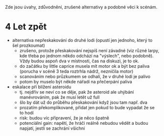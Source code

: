 
Zde jsou úvahy, zdůvodnění, zrušené alternativy a podobné věci k scénám.

# 4 Let zpět

- alternativa nepřeskakování do druhé lodi (opustí jen jednoho, který to šel prozkoumat)
    - zrušeno, protože přeskakování nejspíš není závadné (viz různé larpy, kde třeba po jednom někdo odchází na "výslech", nebo podobně). Vždy budou aspoň dva v místnosti, čas na diskuzi, je to ok.
    - do začátku by little caprice musela mít motor ok a být bez paliva (porucha v scéně 3 teda roztrhla nádrž, nezničila motor)
    - scanováním nebo průzkumem se odhalí, že v druhé lodi je palivo
    - potom by muselo být někde nářadí na přečerpání paliva
- eskalace při blížení asteroidu
    - tj. nejdřív se neví co se děje, pak že asteroid ale uhýbání manévrováním, pak že musí letět už full
    - šlo by dát už do průběhu přeskakování když jsou tam např. dva
    - prozatím překomplikované, přidat jen pokud to bude vypadat že se to hodí
    - risk: budou víc připravení, že je něco špatně
    - potenciální gain: napětí, že hráči reálně nebudou vědět a budou napjatí, jestli se zachrání všichni
